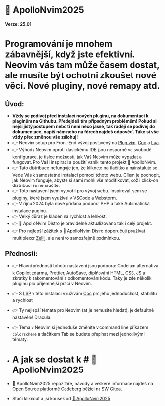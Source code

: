# 🚀 ApolloNvim2025
#### Verze: 25.01

# Programování je mnohem zábavnější, když jste efektivní. Neovim vás tam může časem dostat, ale musíte být ochotni zkoušet nové věci. Nové pluginy, nové remapy atd. 

## Úvod:
* **Vždy se podívej před instalací nových pluginu, na  dokumentaci k plaginům na Githubu. Předejdeš tím případným problémům! Pokud si nejsi jistý postupem nebo ti není něco jasné, tak raději se podívej do dokumentace, napiš nám nebo na fórech najdeš odpověď. Táke si vše vždy před změnou vše zálohuj!**
* 👉 Neovim  setup pro Front-End vývoj postavený na [Plug.vim](https://github.com/junegunn/vim-plug), [Coc](https://github.com/neoclide/coc.nvim) a [Lua](https://neovim.io/doc/user/lua-guide.html).
* 👉 Výhody Neovim oproti klasickému IDE jsou nesporně ve svobodě konfigurace, je tisíce možností, jak Váš Neovim může vypadat a fungovat. Pro Vaši inspiraci a použití vznikl tento projekt 🚀 ApolloNvim.
* 👉 Tato distribuce nefunguje jen, že kliknete na tlačítko a nainstaluje se. Vede Vás k samostatné instalaci pomocí tohoto webu. Cílem je pochopit, jak Neovim funguje, abyste si sami mohli vše modifikovat, což i click-on distribucí se nenaučíte.
* 👉 Toto nastavení jsem vytvořil pro vývoj webu. Inspiroval jsem se pluginy, které jsem využíval v VSCode a Webstorm.
* 👉 V říjnu 2024 byla nově přidána podpora PHP a také Automatická instalace puginu.
* 👉 Velký důraz je kladen na rychlost a lehkost.
* 👉 🚀 ApolloNvim Distro je pravidelně aktualizováno tak i celý projekt.
* 👉 Pro nejlepší zážitek s 🚀 ApolloNvim Distro doporučuji používat multiplexor [Zellij](https://git.arch-linux.cz/kankys/zellij-mySetup), ale není to samozřejmě podmínkou.
## Přednosti:
* 👉 Hlavní předností tohoto nastavení jsou podpora: Codeium alternativa k Copilot zdarma, Prettier, AutoSave, diplňování HTML, CSS, JS a zkratky k zakomentování a odkomentování kódu. Taky je zde několik pluginu pro příjemnější práci v Neovim.
* 👉 S [LSP](https://github.com/neovim/nvim-lspconfig) v této instalaci využívám [Coc](https://github.com/neoclide/coc.nvim) pro jeho jednoduchost, stabilitu a rychlost. 
* 👉 Ty nejlepší témata pro Neovim (ať je nemusíte hledat), je defaultně nastavéné Dracula.
* 👉 Téma v Neovim si jednoduše změníte v command line příkazem `colorscheme` a tlačítkem Tab se budete přepínat mezi jednotlivými tématy.

* # A jak se dostat k # 🚀 ApolloNvim2025
* 🚀 ApolloNvim2025 repozitáře, návody a veškeré informace najdeš na Open Source platformě Codeberg běžíci na SW Gitea.
* Stačí kliknout a jsi kousek od [🚀 ApolloNvim2025](https://codeberg.org/Kankys/ApolloNvim2025)


